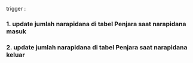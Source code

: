 trigger : 
### 1. update jumlah narapidana di tabel Penjara saat narapidana masuk
### 2. update jumlah narapidana di tabel Penjara saat narapidana keluar
